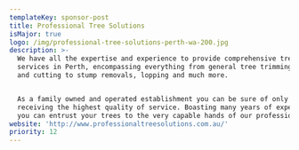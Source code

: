 ```yaml
---
templateKey: sponsor-post
title: Professional Tree Solutions
isMajor: true
logo: /img/professional-tree-solutions-perth-wa-200.jpg
description: >-
  We have all the expertise and experience to provide comprehensive tree
  services in Perth, encompassing everything from general tree trimming, pruning
  and cutting to stump removals, lopping and much more.


  As a family owned and operated establishment you can be sure of only ever
  receiving the highest quality of service. Boasting many years of experience
  you can entrust your trees to the very capable hands of our professionals
website: 'http://www.professionaltreesolutions.com.au/'
priority: 12
---
```


